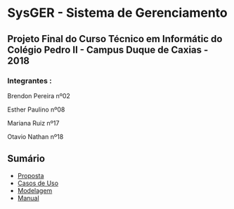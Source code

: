 
# SysGER - Sistema de Gerenciamento

## Projeto Final do Curso Técnico em Informátic do Colégio Pedro II - Campus Duque de Caxias - 2018

### Integrantes :

Brendon Pereira nº02

Esther Paulino nº08

Mariana Ruiz  nº17

Otavio Nathan nº18

## Sumário

- [Proposta](https://git-scm.com/)
- [Casos de Uso](http://git-school.github.io/visualizing-git/)
- [Modelagem](http://git-school.github.io/visualizing-git/)
- [Manual](http://git-school.github.io/visualizing-git/)
